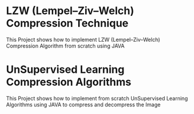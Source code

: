 # LZW (Lempel–Ziv–Welch) Compression Technique
This Project shows how to implement LZW (Lempel–Ziv–Welch) Compression Algorithm from scratch using JAVA

# UnSupervised Learning Compression Algorithms
This Project shows how to implement from scratch UnSupervised Learning Algorithms using JAVA to compress and decompress the Image
